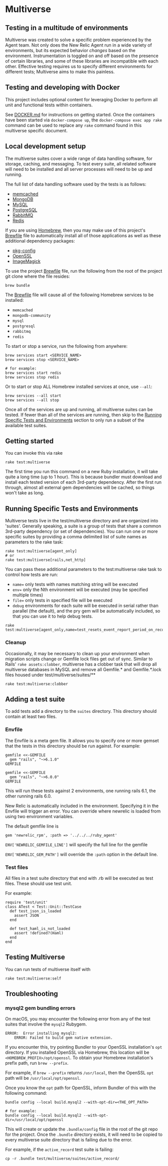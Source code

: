 # Multiverse

## Testing in a multitude of environments

Multiverse was created to solve a specific problem experienced by the Agent
team.  Not only does the New Relic Agent run in a wide variety of environments,
but its expected behavior *changes* based on the environment.  Instrumentation is
toggled on and off based on the presence of certain libraries, and some of these
libraries are incompatible with each other.  Effective testing requires us to
specify different environments for different tests; Multiverse aims to make this
painless.

## Testing and developing with Docker

This project includes optional content for leveraging Docker to perform all
unit and functional tests within containers.

See [DOCKER.md](../../DOCKER.md) for instructions
on getting started. Once the containers have been started via
`docker-compose up`, the `docker-compose exec app rake` command can be used
to replace any `rake` command found in this multiverse specific document.

## Local development setup

The multiverse suites cover a wide range of data handling software, for
storage, caching, and messaging. To test every suite, all related software
will need to be installed and all server processes will need to be up and
running.

The full list of data handling software used by the tests is as follows:

* [memcached](https://memcached.org)
* [MongoDB](https://www.mongodb.com)
* [MySQL](https://www.mysql.com)
* [PostgreSQL](https://www.postgresql.org)
* [RabbitMQ](https://www.rabbitmq.com)
* [Redis](https://redis.io)

If you are using [Homebrew](https://brew.sh/), then you may make use of this
project's [Brewfile](../../../Brewfile) file to automatically install all of
those applications as well as these additional dependency packages:

* [pkg-config](https://freedesktop.org/wiki/Software/pkg-config/)  
* [OpenSSL](https://www.openssl.org/)  
* [ImageMagick](https://imagemagick.org/)  

To use the project [Brewfile](../../../Brewfile) file, run the following from
the root of the project git clone where the file resides:

```shell
brew bundle
```

The [Brewfile](../../../Brewfile) file will cause all of the following
Homebrew services to be installed:

* `memcached`
* `mongodb-community`
* `mysql`
* `postgresql`
* `rabbitmq`
* `redis`

To start or stop a service, run the following from anywhere:

```shell
brew services start <SERVICE_NAME>
brew services stop <SERVICE_NAME>

# for example:
brew services start redis
brew services stop redis
```

Or to start or stop ALL Homebrew installed services at once, use `--all`:

```shell
brew services --all start
brew services --all stop
```

Once all of the services are up and running, all multiverse suites can be
tested. If fewer than all of the services are running, then skip to the
[Running Specific Tests and Environments](#running-specific-tests-and-environments)
section to only run a subset of the available test suites.


## Getting started

You can invoke this via rake

    rake test:multiverse

The first time you run this command on a new Ruby installation, it will take quite a long time (up to 1 hour). This is because bundler must download and install each tested version of each 3rd-party dependency. After the first run through, almost all external gem dependencies will be cached, so things won't take as long.

## Running Specific Tests and Environments

Multiverse tests live in the test/multiverse directory and are organized into 'suites'. Generally speaking, a suite is a group of tests that share a common 3rd-party dependency (or set of dependencies). You can run one or more specific suites by providing a comma delimited list of suite names as parameters to the rake task:

    rake test:multiverse[agent_only]
    # or
    rake test:multiverse[rails,net_http]

You can pass these additional parameters to the test:multiverse rake task to control how tests are run:

- `name=` only tests with names matching string will be executed
- `env=` only the Nth environment will be executed (may be specified multiple times)
- `file=` only tests in specified file will be executed
- `debug` environments for each suite will be executed in serial rather than parallel (the default), and the pry gem will be automatically included, so that you can use it to help debug tests.

```
rake test:multiverse[agent_only,name=test_resets_event_report_period_on_reconnect,env=0,debug]
```


### Cleanup
Occasionally, it may be necessary to clean up your environment when migration scripts change or Gemfile lock files get out of sync.  Similar to Rails' `rake assets:clobber`, multiverse has a clobber task that will drop all multiverse databases in MySQL and remove all Gemfile.* and Gemfile.*.lock files housed under test/multiverse/suites/**

    rake test:multiverse:clobber








## Adding a test suite

To add tests add a directory to the `suites` directory.  This directory should
contain at least two files.

### Envfile

The Envfile is a meta gem file.  It allows you to specify one or more gemset
that the tests in this directory should be run against.  For example:

    gemfile <<-GEMFILE
      gem "rails", "~>6.1.0"
    GEMFILE

    gemfile <<-GEMFILE
      gem "rails", "~>6.0.0"
    GEMFILE

This will run these tests against 2 environments, one running rails 6.1, the
other running rails 6.0.

New Relic is automatically included in the environment.  Specifying it in the
Envfile will trigger an error.  You can override where newrelic is loaded from
using two environment variables.

The default gemfile line is

    gem 'newrelic_rpm', :path => '../../../ruby_agent'

`ENV['NEWRELIC_GEMFILE_LINE']` will specify the full line for the gemfile

`ENV['NEWRELIC_GEM_PATH']` will override the `:path` option in the default line.


### Test files

All files in a test suite directory that end with .rb will be executed as test
files.  These should use test unit.

For example:

    require 'test/unit'
    class ATest < Test::Unit::TestCase
      def test_json_is_loaded
        assert JSON
      end

      def test_haml_is_not_loaded
        assert !defined?(Haml)
      end
    end


## Testing Multiverse

You can run tests of multiverse itself with

    rake test:multiverse:self


## Troubleshooting

### mysql2 gem bundling errors

On macOS, you may encounter the following error from any of the test suites
that involve the `mysql2` Rubygem.

```shell
ERROR:  Error installing mysql2:
    ERROR: Failed to build gem native extension.
```

If you encounter this, try pointing Bundler to your OpenSSL installation's `opt`
directory. If you installed OpenSSL via Homebrew, this location will be
`<HOMEBREW_PREFIX>/opt/openssl`. To obtain your Homebrew installation's prefix
path, run `brew --prefix`.

For example, if `brew --prefix` returns `/usr/local`, then the OpenSSL `opt`
path will be `/usr/local/opt/openssl`.

Once you know the `opt` path for OpenSSL, inform Bundler of this with the
following command:

```shell
bundle config --local build.mysql2 --with-opt-dir=<THE_OPT_PATH>

# for example:
bundle config --local build.mysql2 --with-opt-dir=/usr/local/opt/openssl
```

This will create or update the `.bundle/config` file in the root of the
git repo for the project. Once the `.bundle` directory exists, it will need to
be copied to every multiverse suite directory that is failing due to the
error.

For example, if the `active_record` test suite is failing:

```shell
cp -r .bundle test/multiverse/suites/active_record/
```
